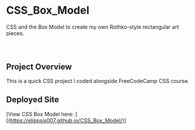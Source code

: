 # CSS_Box_Model
CSS and the Box Model to create my own Rothko-style rectangular art pieces.

<h1 align="center"><img src=""></h1>

## Project Overview

This is a quick CSS project I coded alongside FreeCodeCamp CSS course.

## Deployed Site
[View CSS Box Model here: ][(https://elippsis007.github.io/CSS_Box_Model/)]
